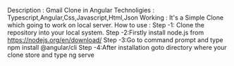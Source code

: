 Description : Gmail Clone in Angular 
Technoligies : Typescript,Angular,Css,Javascript,Html,Json
Working : It's a Simple Clone which going to work on local server.
How to use :
Step -1: Clone the repository into your local system.
Step -2:Firstly install node.js from https://nodejs.org/en/download/
Step -3:Go to command prompt and type npm install @angular/cli
Step -4:After installation goto directory where your clone store and type ng serve
